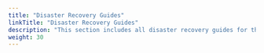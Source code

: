 ```yaml
---
title: "Disaster Recovery Guides"
linkTitle: "Disaster Recovery Guides"
description: "This section includes all disaster recovery guides for the {{% ctx %}} platform."
weight: 30
---
```

